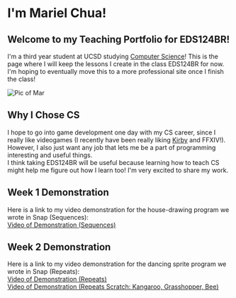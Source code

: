 # I'm Mariel Chua!
## Welcome to my Teaching Portfolio for EDS124BR!

I'm a third year student at UCSD studying [Computer Science](https://marielchua.github.io/EDS124BR/#why-i-chose-cs)! This is the page where I will 
keep the lessons I create in the class EDS124BR for now. I'm hoping to eventually move this to a more professional site once I finish the class!

![Pic of Mar](Images/Picture%20of%20Mariel.JPG)

## Why I Chose CS
I hope to go into game development one day with my CS career, since I really like videogames (I recently have been really liking [Kirby](https://youtu.be/XBvRzwXxzSQ) and FFXIV!). However, I also just want any job that lets me be a part of programming interesting and useful things.  
I think taking EDS124BR will be useful because learning how to teach CS might help me figure out how I learn too! I'm very excited to share my work.

## Week 1 Demonstration  
Here is a link to my video demonstration for the house-drawing program we wrote in Snap (Sequences):  
[Video of Demonstration (Sequences)](https://youtu.be/wxlCfg5H7Z4) 

## Week 2 Demonstration  
Here is a link to my video demonstration for the dancing sprite program we wrote in Snap (Repeats):  
[Video of Demonstration (Repeats)](https://youtu.be/A5ba-yODVO0)  
[Video of Demonstration (Repeats Scratch: Kangaroo, Grasshopper, Bee)](https://youtu.be/w3n3UX-67c0) 


